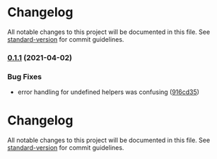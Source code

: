 # Changelog

All notable changes to this project will be documented in this file. See [standard-version](https://github.com/conventional-changelog/standard-version) for commit guidelines.

### [0.1.1](https://github.com/joshleblanc/cedar/compare/v0.1.0...v0.1.1) (2021-04-02)


### Bug Fixes

* error handling for undefined helpers was confusing ([916cd35](https://github.com/joshleblanc/cedar/commit/916cd3556f80a311fc3917c74bd61e9fb0bf4115))

# Changelog

All notable changes to this project will be documented in this file. See [standard-version](https://github.com/conventional-changelog/standard-version) for commit guidelines.
